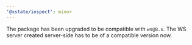```yaml
---
'@xstate/inspect': minor
---
```


The package has been upgraded to be compatible with `ws@8.x`. The WS server created server-side has to be of a compatible version now.

